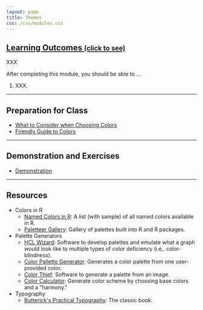 ```yaml
---
layout: page
title: Themes
css: /css/modules.css
---
```


<div class="panel-group-ILOs">
  <div class="panel panel-default">
    <div class="panel-heading">
      <h2 class="panel-title">
        <a data-toggle="collapse" href="#ILOs">Learning Outcomes <small>(click to see)</small></a>
      </h2>
    </div>
    <div id="ILOs" class="panel-collapse collapse">
      <div class="panel-body">
XXX
<p>After completing this module, you should be able to ...</p>

<ol>
  <li>XXX.</li>
</ol>
      </div>
    </div>
  </div>
</div>

----

## Preparation for Class

* [What to Consider when Choosing Colors](https://blog.datawrapper.de/colors/)
* [Friendly Guide to Colors](https://blog.datawrapper.de/colorguide/)

----

## Demonstration and Exercises

* [Demonstration](Univariate_Density/Demo_FL_BlackBears.html)

----

## Resources

* Colors in R
  * [Named Colors in R](http://www.stat.columbia.edu/~tzheng/files/Rcolor.pdf): A list (with sample) of all named colors available in R.
  * [Paletteer Gallery](https://github.com/PMassicotte/paletteer_gallery): Gallery of palettes built into R and R packages.
* Palette Generators
  * [HCL Wizard](http://hclwizard.org/): Software to develop palettes and emulate what a graph would look like to multiple types of color deficiency (i.e,. color-blindness).
  * [Color Pallette Generator](https://mycolor.space/?hex=%23C25EB0&sub=1): Generates a color palette from one user-provided color.
  * [Color Thief](https://lokeshdhakar.com/projects/color-thief/): Software to generate a palette from an image.
  * [Color Calculator](https://www.sessions.edu/color-calculator/): Generate color scheme by choosing base colors and a "harmony."
* Typography
  * [Butterick's Practical Typography](https://practicaltypography.com/): The classic book.
  